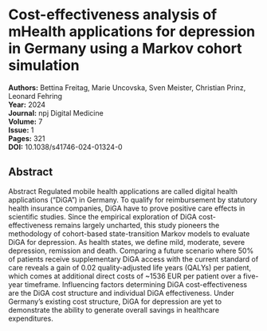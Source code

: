 # Cost-effectiveness analysis of mHealth applications for depression in Germany using a Markov cohort simulation

**Authors:** Bettina Freitag, Marie Uncovska, Sven Meister, Christian Prinz, Leonard Fehring  
**Year:** 2024  
**Journal:** npj Digital Medicine  
**Volume:** 7  
**Issue:** 1  
**Pages:** 321  
**DOI:** 10.1038/s41746-024-01324-0  

## Abstract
Abstract
            Regulated mobile health applications are called digital health applications (“DiGA”) in Germany. To qualify for reimbursement by statutory health insurance companies, DiGA have to prove positive care effects in scientific studies. Since the empirical exploration of DiGA cost-effectiveness remains largely uncharted, this study pioneers the methodology of cohort-based state-transition Markov models to evaluate DiGA for depression. As health states, we define mild, moderate, severe depression, remission and death. Comparing a future scenario where 50% of patients receive supplementary DiGA access with the current standard of care reveals a gain of 0.02 quality-adjusted life years (QALYs) per patient, which comes at additional direct costs of ~1536 EUR per patient over a five-year timeframe. Influencing factors determining DiGA cost-effectiveness are the DiGA cost structure and individual DiGA effectiveness. Under Germany’s existing cost structure, DiGA for depression are yet to demonstrate the ability to generate overall savings in healthcare expenditures.

